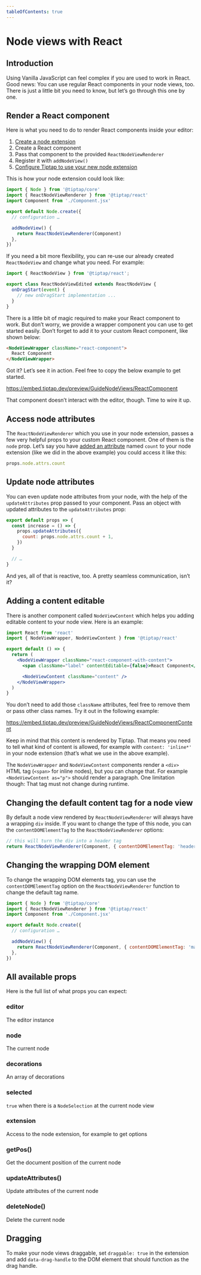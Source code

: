```yaml
---
tableOfContents: true
---
```


# Node views with React

## Introduction
Using Vanilla JavaScript can feel complex if you are used to work in React. Good news: You can use regular React components in your node views, too. There is just a little bit you need to know, but let’s go through this one by one.

## Render a React component
Here is what you need to do to render React components inside your editor:

1. [Create a node extension](/guide/custom-extensions)
2. Create a React component
3. Pass that component to the provided `ReactNodeViewRenderer`
4. Register it with `addNodeView()`
5. [Configure Tiptap to use your new node extension](/guide/configuration)

This is how your node extension could look like:

```js
import { Node } from '@tiptap/core'
import { ReactNodeViewRenderer } from '@tiptap/react'
import Component from './Component.jsx'

export default Node.create({
  // configuration …

  addNodeView() {
    return ReactNodeViewRenderer(Component)
  },
})
```

If you need a bit more flexibility, you can re-use our already created `ReactNodeView` and change what you need. For example:

```js
import { ReactNodeView } from '@tiptap/react';

export class ReactNodeViewEdited extends ReactNodeView {
  onDragStart(event) {
    // new onDragStart implementation ...
  }
}
```

There is a little bit of magic required to make your React component to work. But don’t worry, we provide a wrapper component you can use to get started easily. Don’t forget to add it to your custom React component, like shown below:

```html
<NodeViewWrapper className="react-component">
  React Component
</NodeViewWrapper>
```

Got it? Let’s see it in action. Feel free to copy the below example to get started.

https://embed.tiptap.dev/preview/GuideNodeViews/ReactComponent

That component doesn’t interact with the editor, though. Time to wire it up.

## Access node attributes

The `ReactNodeViewRenderer` which you use in your node extension, passes a few very helpful props to your custom React component. One of them is the `node` prop. Let’s say you have [added an attribute](/guide/custom-extensions#attributes) named `count` to your node extension (like we did in the above example) you could access it like this:

```js
props.node.attrs.count
```

## Update node attributes
You can even update node attributes from your node, with the help of the `updateAttributes` prop passed to your component. Pass an object with updated attributes to the `updateAttributes` prop:

```js
export default props => {
  const increase = () => {
    props.updateAttributes({
      count: props.node.attrs.count + 1,
    })
  }

  // …
}
```

And yes, all of that is reactive, too. A pretty seamless communication, isn’t it?

## Adding a content editable
There is another component called `NodeViewContent` which helps you adding editable content to your node view. Here is an example:

```jsx
import React from 'react'
import { NodeViewWrapper, NodeViewContent } from '@tiptap/react'

export default () => {
  return (
    <NodeViewWrapper className="react-component-with-content">
      <span className="label" contentEditable={false}>React Component</span>

      <NodeViewContent className="content" />
    </NodeViewWrapper>
  )
}
```

You don’t need to add those `className` attributes, feel free to remove them or pass other class names. Try it out in the following example:

https://embed.tiptap.dev/preview/GuideNodeViews/ReactComponentContent

Keep in mind that this content is rendered by Tiptap. That means you need to tell what kind of content is allowed, for example with `content: 'inline*'` in your node extension (that’s what we use in the above example).

The `NodeViewWrapper` and `NodeViewContent` components render a `<div>` HTML tag (`<span>` for inline nodes), but you can change that. For example `<NodeViewContent as="p">` should render a paragraph. One limitation though: That tag must not change during runtime.

## Changing the default content tag for a node view

By default a node view rendered by `ReactNodeViewRenderer` will always have a wrapping `div` inside. If you want to change the type of this node, you can the `contentDOMElementTag` to the `ReactNodeViewRenderer` options:

```js
// this will turn the div into a header tag
return ReactNodeViewRenderer(Component, { contentDOMElementTag: 'header' })
```

## Changing the wrapping DOM element

To change the wrapping DOM elements tag, you can use the `contentDOMElementTag` option on the `ReactNodeViewRenderer` function to change the default tag name.

```js
import { Node } from '@tiptap/core'
import { ReactNodeViewRenderer } from '@tiptap/react'
import Component from './Component.jsx'

export default Node.create({
  // configuration …

  addNodeView() {
    return ReactNodeViewRenderer(Component, { contentDOMElementTag: 'main' })
  },
})
```

## All available props
Here is the full list of what props you can expect:

### editor
The editor instance

### node
The current node

### decorations
An array of decorations

### selected
`true` when there is a `NodeSelection` at the current node view

### extension
Access to the node extension, for example to get options

### getPos()
Get the document position of the current node

### updateAttributes()
Update attributes of the current node

### deleteNode()
Delete the current node

## Dragging
To make your node views draggable, set `draggable: true` in the extension and add `data-drag-handle` to the DOM element that should function as the drag handle.

<!-- https://embed.tiptap.dev/preview/GuideNodeViews/DragHandle -->
